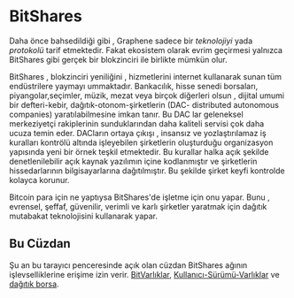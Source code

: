 # BitShares

Daha önce bahsedildiği gibi , Graphene sadece bir *teknolojiyi* yada *protokolü* 
tarif etmektedir. Fakat ekosistem olarak evrim geçirmesi yalnızca BitShares gibi 
gerçek bir blokzinciri ile birlikte mümkün olur.

BitShares , blokzinciri yeniliğini , hizmetlerini internet kullanarak sunan tüm 
endüstrilere yaymayı ummaktadır. Bankacılık, hisse senedi borsaları, 
piyangolar,seçimler, müzik, mezat veya birçok diğerleri olsun , dijital umumi bir 
defteri-kebir, dağıtık-otonom-şirketlerin (DAC- distributed autonomous companies) 
yaratılabilmesine imkan tanır. Bu DAC lar geleneksel merkeziyetçi rakiplerinin 
sunduklarından daha kaliteli servisi çok daha ucuza temin eder.  DACların ortaya 
çıkışı , insansız ve yozlaştırılamaz iş kuralları kontrölü altında işleyebilen şirketlerin 
oluşturduğu organizasyon yapısında yeni bir örnek teşkil etmektedir. Bu kurallar 
halka açık şekilde denetlenilebilir açık kaynak yazılımın içine kodlanmıştır ve 
şirketlerin hissedarlarının bilgisayarlarına dağıtılmıştır. Bu şekilde şirket keyfi 
kontrolde kolayca korunur.

Bitcoin para için ne yaptıysa BitShares'de işletme için onu yapar. Bunu , evrensel, 
şeffaf, güvenilir, verimli ve karlı şirketler yaratmak için dağıtık mutabakat teknolojisini 
kullanarak yapar.

## Bu Cüzdan

Şu an bu tarayıcı penceresinde açık olan cüzdan BitShares ağının işlevselliklerine 
erişime izin verir. 
[BitVarlıklar](../assets/mpa.md), [Kullanıcı-Sürümü-Varlıklar](../assets/uia.md) ve 
[dağıtık borsa](../dex/introduction.md).